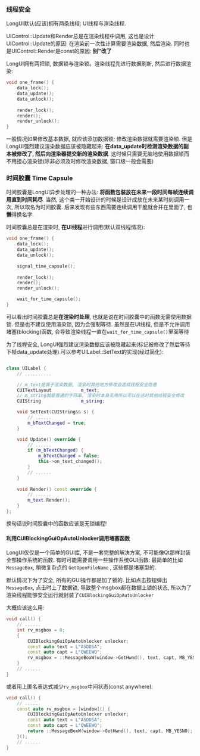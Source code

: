 ### 线程安全

LongUI默认(应该)拥有两条线程: UI线程与渲染线程.

UIControl::Update和Render总是在渲染线程中调用, 这也是设计 UIControl::Update的原因: 在渲染前一次性计算需要渲染数据, 然后渲染. 同时也是UIControl::Render是const的原因: **别™改了**

LongUI拥有两把锁, 数据锁与渲染锁。渲染线程先进行数据刷新, 然后进行数据渲染:

```c
void one_frame() {
    data_lock();
    data_update();
    data_unlock();
    
    render_lock();
    render();
    render_unlock();
}
```

一般情况如果修改基本数据, 就应该添加数据锁; 修改渲染数据就需要渲染锁. 但是LongUI强烈建议渲染数据应该被隐藏起来: **在data_update时检测渲染数据的副本被修改了, 然后向渲染器提交新的渲染数据**. 这时候只需要无脑地使用数据锁而不用担心渲染锁(除非必须及时修改渲染数据, 窗口级一般会需要)

### 时间胶囊 Time Capsule
时间胶囊是LongUI异步处理的一种办法: **将函数包装放在未来一段时间每帧连续调用直到时间耗尽**. 当然, 这个类一开始设计的时候是设计成放在未来某时刻调用一次, 所以取名为时间胶囊. 后来发现有些东西需要连续调用干脆就合并在里面了, 也**懒**得换名字.

时间胶囊总是在渲染时, **在UI线程**进行调用(默认双线程情况):

```c
void one_frame() {
    data_lock();
    data_update();
    data_unlock();
    
    signal_time_capsule();
    
    render_lock();
    render();
    render_unlock();

    wait_for_time_capsule();
}
```

可以看出时间胶囊总是**在渲染时处理**, 也就是说在时间胶囊中的函数无需使用数据锁. 但是也不建议使用渲染锁, 因为会强制等待. 虽然是在UI线程, 但是不允许调用堵塞(blocking)函数, 会导致渲染线程一直在``` wait_for_time_capsule() ```里面等待

为了线程安全, LongUI强烈建议渲染数据应该被隐藏起来(标记被修改了然后等待下帧data_update处理).可以参考UILabel::SetText的实现(经过简化):

```cpp

class UILabel {
    // ..........

    // m_text是属于渲染数据, 渲染时其他地方修改会造成线程安全隐患
    CUITextLayout           m_text;
    // m_string就是普通的字符串, 渲染时本身无用所以可以在这时其他线程安全修改
    CUIString               m_string;

    void SetText(CUIString&& s) {
        // ......
        m_bTextChanged = true;
    }

    void Update() override {
        // ......
        if (m_bTextChanged) {
            m_bTextChanged = false;
            this->on_text_changed();
        }
        // ......
    }
    
    void Render() const override {
        // ......
        m_text.Render();
    }
};

```

换句话说时间胶囊中的函数应该是无锁编程!

#### 利用CUIBlockingGuiOpAutoUnlocker调用堵塞函数

LongUI仅仅是一个简单的GUI库, 不是一套完整的解决方案, 不可能像Qt那样封装全部操作系统的函数. 有时可能需要调用一些操作系统GUI函数: 最简单的比如``` MessageBox ```, 稍微复杂点的 ``` GetOpenFileName ``` , 这些都是堵塞型的.

默认情况下为了安全, 所有的GUI操作都是加了锁的. 比如点击按钮弹出``` MessageBox ```, 点击时上了数据锁, 导致整个msgbox都在数据上锁的状态, 所以为了渲染线程能够安全运行就封装了``` CUIBlockingGuiOpAutoUnlocker ```

大概应该这么用:
```cpp
void call() {
    // ......
    int rv_msgbox = 0;
    {
        CUIBlockingGuiOpAutoUnlocker unlocker;
        const auto text = L"ASDDSA";
        const auto capt = L"QWEEWQ";
        rv_msgbox = ::MessageBoxW(window->GetHwnd(), text, capt, MB_YESNO);
    }
    // ......
}
```
或者用上匿名表达式减少``` rv_msgbox ```中间状态(const anywhere):
```cpp
void call() {
    // ......
    const auto rv_msgbox = [window]() {
        CUIBlockingGuiOpAutoUnlocker unlocker;
        const auto text = L"ASDDSA";
        const auto capt = L"QWEEWQ";
        return ::MessageBoxW(window->GetHwnd(), text, capt, MB_YESNO);
    }();
    // ......
}
```
